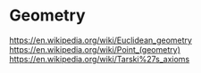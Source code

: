# Geometry


https://en.wikipedia.org/wiki/Euclidean_geometry
https://en.wikipedia.org/wiki/Point_(geometry)
https://en.wikipedia.org/wiki/Tarski%27s_axioms
